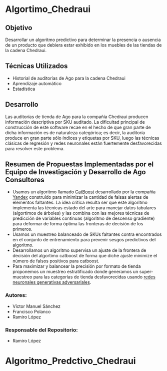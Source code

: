 # Algortimo_Chedraui


## Objetivo
Desarrollar un algoritmo predictivo para determinar la presencia o ausencia de un producto que debiera estar exhibido en los muebles de las tiendas de la cadena Chedraui.

## Técnicas Utilizados
* Historial de auditorías de Ago para la cadena Chedraui
* Aprendizaje automático
* Estadística

## Desarrollo
Las auditorías de tienda de Ago para la compañía Chedraui producen información descriptiva por SKU auditado. La dificultad principal de construcción de este software recae en el hecho de que gran parte de dicha información es de naturaleza categórica; es decir, la auditoría produce en gran parte sólo índices y etiquetas por SKU, luego las técnicas clásicas de regresión y redes neuronales están fuertemente desfavorecidas para resolver este problema. 


## Resumen de Propuestas Implementadas por el Equipo de Investigación y Desarrollo de Ago Consultores
* Usamos un algoritmo llamado [CatBoost](https://catboost.ai/en/docs/) desarrollado por la compañía [Yandex](https://yandex.com/) construído para minimizar la cantidad de falsas alertas de elementos faltantes. La idea crítica resulta ser que este algoritmo implementa las técnicas estado del arte para manejar datos tabulares (algortimos de árboles) y las combina con las mejores técnicas de predicción de variables continuas (algoritmo de descenso gradiente) para deformar de forma óptima las fronteras de decisión de los primeros.  
* Usamos un muestreo balanceado de SKUs faltantes contra encontrados en el conjunto de entrenamiento para prevenir sesgos predictivos del algoritmo. 
* Desarrollamos un algoritmo supervisa un ajuste de la frontera de decisión del algortimo catboost de forma que diche ajuste minimize el número de falsos positivos para catboost.
* Para maximizar y balancear la precisión por formato de tienda proponemos un muestreo estratificado donde generamos un super-muestreo para las categorías de tienda desfavorecidas usando [redes neuronales generativas adversariales](https://arxiv.org/abs/1406.2661).




### Autores:

* Víctor Manuel Sánchez
* Francisco Polanco
* Ramiro López 

### Responsable del Repositorio:
* Ramiro López



# Algoritmo_Predctivo_Chedraui
